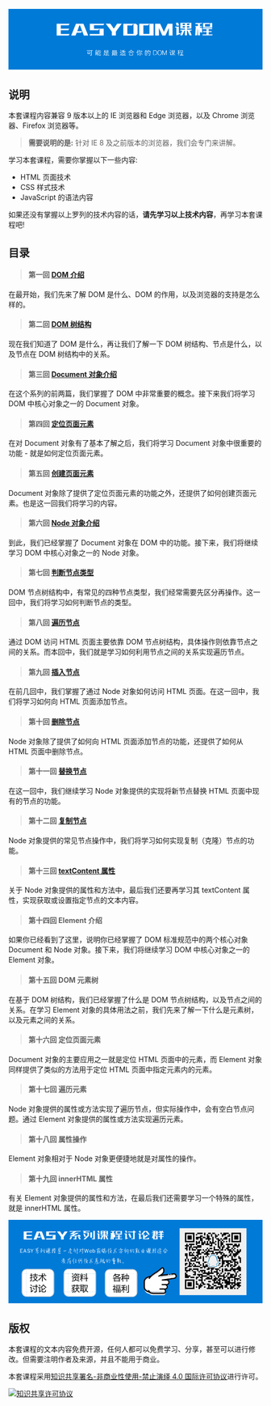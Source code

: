 ![](cover.png)

## 说明

本套课程内容兼容 9 版本以上的 IE 浏览器和 Edge 浏览器，以及 Chrome 浏览器、Firefox 浏览器等。

> **需要说明的是:** 针对 IE 8 及之前版本的浏览器，我们会专门来讲解。

学习本套课程，需要你掌握以下一些内容:

- HTML 页面技术
- CSS 样式技术
- JavaScript 的语法内容

如果还没有掌握以上罗列的技术内容的话，**请先学习以上技术内容**，再学习本套课程吧!

## 目录

> #### 第一回 [DOM 介绍](01-dom-summary/README.md)

在最开始，我们先来了解 DOM 是什么、DOM 的作用，以及浏览器的支持是怎么样的。

> #### 第二回 [DOM 树结构](02-dom-tree/README.md)

现在我们知道了 DOM 是什么，再让我们了解一下 DOM 树结构、节点是什么，以及节点在 DOM 树结构中的关系。

> #### 第三回 [Document 对象介绍](03-document-summary/README.md)

在这个系列的前两篇，我们掌握了 DOM 中非常重要的概念。接下来我们将学习 DOM 中核心对象之一的 Document 对象。

> #### 第四回 [定位页面元素](04-location-element/README.md)

在对 Document 对象有了基本了解之后，我们将学习 Document 对象中很重要的功能 - 就是如何定位页面元素。

> #### 第五回 [创建页面元素](05-create-element/README.md)

Document 对象除了提供了定位页面元素的功能之外，还提供了如何创建页面元素。也是这一回我们将学习的内容。

> #### 第六回 [Node 对象介绍](06-node-summary/README.md)

到此，我们已经掌握了 Document 对象在 DOM 中的功能。接下来，我们将继续学习 DOM 中核心对象之一的 Node 对象。

> #### 第七回 [判断节点类型](07-node-type/README.md)

DOM 节点树结构中，有常见的四种节点类型，我们经常需要先区分再操作。这一回中，我们将学习如何判断节点的类型。

> #### 第八回 [遍历节点](08-traverse-nodes/README.md)

通过 DOM 访问 HTML 页面主要依靠 DOM 节点树结构，具体操作则依靠节点之间的关系。而本回中，我们就是学习如何利用节点之间的关系实现遍历节点。

> #### 第九回 [插入节点](09-insert-node/README.md)

在前几回中，我们掌握了通过 Node 对象如何访问 HTML 页面。在这一回中，我们将学习如何向 HTML 页面添加节点。

> #### 第十回 [删除节点](10-remove-node/README.md)

Node 对象除了提供了如何向 HTML 页面添加节点的功能，还提供了如何从 HTML 页面中删除节点。

> #### 第十一回 [替换节点](11-replace-node/README.md)

在这一回中，我们继续学习 Node 对象提供的实现将新节点替换 HTML 页面中现有的节点的功能。

> #### 第十二回 [复制节点](12-clone-node/README.md)

Node 对象提供的常见节点操作中，我们将学习如何实现复制（克隆）节点的功能。

> #### 第十三回 [textContent 属性](13-textcontent/README.md)

关于 Node 对象提供的属性和方法中，最后我们还要再学习其 textContent 属性，实现获取或设置指定节点的文本内容。

> #### 第十四回 Element 介绍

如果你已经看到了这里，说明你已经掌握了 DOM 标准规范中的两个核心对象 Document 和 Node 对象。接下来，我们将继续学习 DOM 中核心对象之一的 Element 对象。

> #### 第十五回 DOM 元素树

在基于 DOM 树结构，我们已经掌握了什么是 DOM 节点树结构，以及节点之间的关系。在学习 Element 对象的具体用法之前，我们先来了解一下什么是元素树，以及元素之间的关系。

> #### 第十六回 定位页面元素

Document 对象的主要应用之一就是定位 HTML 页面中的元素，而 Element 对象同样提供了类似的方法用于定位 HTML 页面中指定元素内的元素。

> #### 第十七回 遍历元素

Node 对象提供的属性或方法实现了遍历节点，但实际操作中，会有空白节点问题。通过 Element 对象提供的属性或方法实现遍历元素。

> #### 第十八回 属性操作

Element 对象相对于 Node 对象更便捷地就是对属性的操作。

> #### 第十九回 innerHTML 属性

有关 Element 对象提供的属性和方法，在最后我们还需要学习一个特殊的属性，就是 innerHTML 属性。

![](connection.png)

## 版权

本套课程的文本内容免费开源，任何人都可以免费学习、分享，甚至可以进行修改。但需要注明作者及来源，并且不能用于商业。

本套课程采用<a rel="license" href="http://creativecommons.org/licenses/by-nc-nd/4.0/">知识共享署名-非商业性使用-禁止演绎 4.0 国际许可协议</a>进行许可。

<a rel="license" href="http://creativecommons.org/licenses/by-nc-nd/4.0/"><img alt="知识共享许可协议" style="border-width:0" src="https://i.creativecommons.org/l/by-nc-nd/4.0/88x31.png" /></a><br />